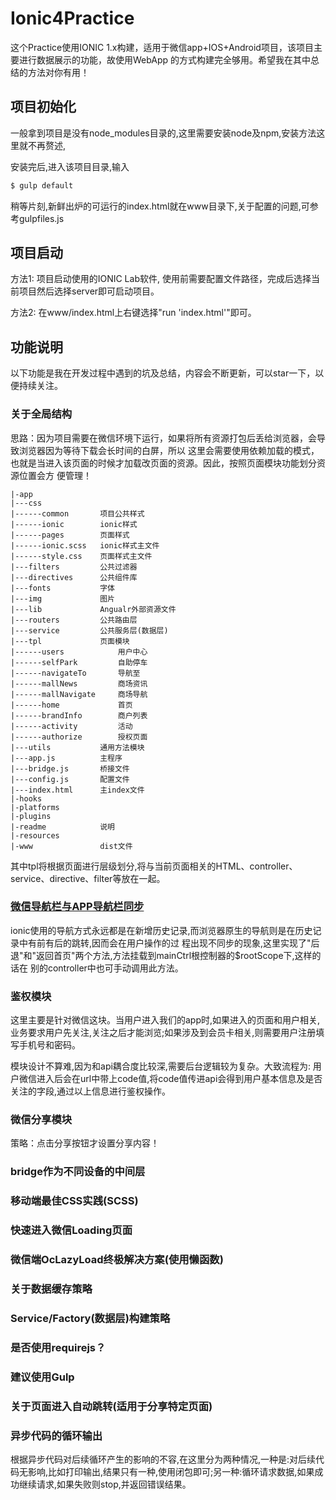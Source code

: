 Ionic4Practice
=====================

这个Practice使用IONIC 1.x构建，适用于微信app+IOS+Android项目，该项目主要进行数据展示的功能，故使用WebApp
的方式构建完全够用。希望我在其中总结的方法对你有用！

## 项目初始化

一般拿到项目是没有node_modules目录的,这里需要安装node及npm,安装方法这里就不再赘述,

安装完后,进入该项目目录,输入

```bash
$ gulp default
```

稍等片刻,新鲜出炉的可运行的index.html就在www目录下,关于配置的问题,可参考gulpfiles.js


## 项目启动

方法1: 项目启动使用的IONIC Lab软件, 使用前需要配置文件路径，完成后选择当前项目然后选择server即可启动项目。    

方法2: 在www/index.html上右键选择"run 'index.html'"即可。

## 功能说明
以下功能是我在开发过程中遇到的坑及总结，内容会不断更新，可以star一下，以便持续关注。


### 关于全局结构
思路：因为项目需要在微信环境下运行，如果将所有资源打包后丢给浏览器，会导致浏览器因为等待下载会长时间的白屏，所以
这里会需要使用依赖加载的模式，也就是当进入该页面的时候才加载改页面的资源。因此，按照页面模块功能划分资源位置会方
便管理！

```
|-app    
|---css                 
|------common       项目公共样式        
|------ionic        ionic样式     
|------pages        页面样式  
|------ionic.scss   ionic样式主文件        
|------style.css    页面样式主文件
|---filters         公共过滤器
|---directives      公共组件库
|---fonts           字体
|---img             图片
|---lib             Angualr外部资源文件
|---routers         公共路由层
|---service         公共服务层(数据层)
|---tpl             页面模块
|------users            用户中心
|------selfPark         自助停车
|------navigateTo       导航至
|------mallNews         商场资讯
|------mallNavigate     商场导航
|------home             首页
|------brandInfo        商户列表
|------activity         活动
|------authorize        授权页面
|---utils           通用方法模块
|---app.js          主程序
|---bridge.js       桥接文件
|---config.js       配置文件
|---index.html      主index文件
|-hooks
|-platforms
|-plugins
|-readme            说明
|-resources
|-www               dist文件
```

其中tpl将根据页面进行层级划分,将与当前页面相关的HTML、controller、service、directive、filter等放在一起。

### [微信导航栏与APP导航栏同步](https://github.com/xiangsongtao/IONIC4Practice/blob/master/doc/NavigateSync.md)

ionic使用的导航方式永远都是在新增历史记录,而浏览器原生的导航则是在历史记录中有前有后的跳转,因而会在用户操作的过
程出现不同步的现象,这里实现了"后退"和"返回首页"两个方法,方法挂载到mainCtrl根控制器的$rootScope下,这样的话在
别的controller中也可手动调用此方法。


### 鉴权模块

这里主要是针对微信这块。当用户进入我们的app时,如果进入的页面和用户相关,业务要求用户先关注,关注之后才能浏览;如果涉及到会员卡相关,则需要用户注册填写手机号和密码。

模块设计不算难,因为和api耦合度比较深,需要后台逻辑较为复杂。大致流程为: 用户微信进入后会在url中带上code值,将code值传进api会得到用户基本信息及是否关注的字段,通过以上信息进行鉴权操作。

### 微信分享模块
策略：点击分享按钮才设置分享内容！

### bridge作为不同设备的中间层

### 移动端最佳CSS实践(SCSS)

### 快速进入微信Loading页面

### 微信端OcLazyLoad终极解决方案(使用懒函数)

### 关于数据缓存策略

### Service/Factory(数据层)构建策略


### 是否使用requirejs？

### 建议使用Gulp

### 关于页面进入自动跳转(适用于分享特定页面)

### 异步代码的循环输出

根据异步代码对后续循环产生的影响的不容,在这里分为两种情况,一种是:对后续代码无影响,比如打印输出,结果只有一种,使用闭包即可;另一种:循环请求数据,如果成功继续请求,如果失败则stop,并返回错误结果。